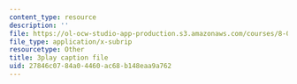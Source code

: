 ```yaml
---
content_type: resource
description: ''
file: https://ol-ocw-studio-app-production.s3.amazonaws.com/courses/8-01sc-classical-mechanics-fall-2016/27846c0784a04460ac68b148eaa9a762_Xsg27_uGVZA.srt
file_type: application/x-subrip
resourcetype: Other
title: 3play caption file
uid: 27846c07-84a0-4460-ac68-b148eaa9a762
---
```

